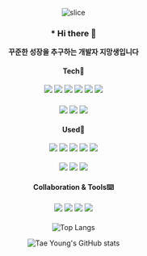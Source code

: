 
<div align = center>

![slice](https://capsule-render.vercel.app/api?type=slice&color=auto&height=200&text=Welcome&animation=twinkling&fontAlign=70&rotate=13&fontAlignY=25&desc=Taeyoung's%20Github&descAlign=70.&descAlignY=44)
  

  
  
####
###  * Hi there 👋 
  
  **꾸준한 성장을 추구하는 개발자 지망생입니다**


  
#### Tech💪
<img src="https://img.shields.io/badge/Java-007396?style=flat-square&logo=Java&logoColor=white"/> <img src="https://img.shields.io/badge/JavaScript-F7DF1E?style=flat-square&logo=JavaScript&logoColor=white"/> <img src="https://img.shields.io/badge/HTML5-E34F26?style=flat-square&logo=HTML5&logoColor=white"/> <img src="https://img.shields.io/badge/CSS3-1572B6?style=flat-square&logo=CSS3&logoColor=white"/> <img src="https://img.shields.io/badge/ORACLE-F80000?style=flat-square&logo=ORACLE&logoColor=white"/> <img src="https://img.shields.io/badge/jQuery-0769AD?style=flat-square&logo=jQuery&logoColor=white"/> 
###
<img src="https://img.shields.io/badge/Spring-6DB33F?style=flat-square&logo=Spring&logoColor=white"/> <img src="https://img.shields.io/badge/Spring Boot-6DB33F?style=flat-square&logo=Spring Boot&logoColor=white"/> <img src="https://img.shields.io/badge/My Batis-000000?style=flat-square"/>
  
#### Used👶
<img src="https://img.shields.io/badge/Python-3776AB?style=flat-square&logo=Python&logoColor=white"/> <img src="https://img.shields.io/badge/C-A8B9CC?style=flat-square&logo=C&logoColor=white"/> <img src="https://img.shields.io/badge/NumPy-013243?style=flat-square&logo=NumPy&logoColor=white"/> <img src="https://img.shields.io/badge/Kotlin-7F52FF?style=flat-square&logo=Kotlin&logoColor=white"/> <img src="https://img.shields.io/badge/Android-3DDC84?style=flat-square&logo=Android&logoColor=white"/> 
 ####
 <img src="https://img.shields.io/badge/Amazon AWS-232F3E?style=flat-square&logo=Amazon AWS&logoColor=white"/> <img src="https://img.shields.io/badge/React-61DAFB?style=flat-square&logo=React&logoColor=white"/>  <img src="https://img.shields.io/badge/tensorflow-FF6F00?style=flat-square&logo=tensorflow&logoColor=white"/>


#### Collaboration & Tools⌨️
<img src="https://img.shields.io/badge/Eclipse IDE-2C2255?style=flat-square&logo=Eclipse IDE&logoColor=white"/> 
<img src="https://img.shields.io/badge/VS code-007ACC?style=flat-square&logo=visualstudiocode&logoColor=white"/>
<img src="https://img.shields.io/badge/Figma-F24E1E?style=flat-square&logo=Figma&logoColor=white"/> 
<img src="https://img.shields.io/badge/jira-0052CC?style=flat-square&logo=jira&logoColor=white"/> 

#### 
![Top Langs](https://github-readme-stats-sigma-five.vercel.app/api/top-langs/?username=brsss123&layout=compact)
  
![Tae Young's GitHub stats](https://github-readme-stats.vercel.app/api?username=brsss123&show_icons=true&theme=dark) 

<!-- [![Hits](https://hits.seeyoufarm.com/api/count/incr/badge.svg?url=https%3A%2F%2Fgithub.com%2Fbrsss123&count_bg=%2379C83D&title_bg=%23555555&icon=affinity.svg&icon_color=%23E7E7E7&title=hits&edge_flat=false)](https://hits.seeyoufarm.com)         
 -->
</div>  

<!--
**brsss123/brsss123** is a ✨ _special_ ✨ repository because its `README.md` (this file) appears on your GitHub profile.

Here are some ideas to get you started:

- 🔭 I’m currently working on ...
- 🌱 I’m currently learning ...
- 👯 I’m looking to collaborate on ...
- 🤔 I’m looking for help with ...
- 💬 Ask me about ...
- 📫 How to reach me: ...
- 😄 Pronouns: ...
- ⚡ Fun fact: ...
-->
